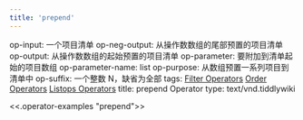 ```yaml
---
title: 'prepend'
---
```


op-input: 一个项目清单
op-neg-output: 从操作数数组的尾部预置的项目清单
op-output: 从操作数数组的起始预置的项目清单
op-parameter: 要附加到清单起始的项目数组
op-parameter-name: list
op-purpose: 从数组预置一系列项目到清单中
op-suffix: 一个整数 N，缺省为全部
tags: [Filter Operators](#Filter%20Operators) [Order Operators](#Order%20Operators) [Listops Operators](#Listops%20Operators)
title: prepend Operator
type: text/vnd.tiddlywiki

<<.operator-examples "prepend">>
